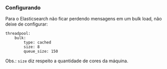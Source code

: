 ### Configurando


Para o Elasticsearch não ficar perdendo mensagens em um bulk load, não deixe de configurar:

```
threadpool:
    bulk:
        type: cached
        size: 8
        queue_size: 150
```

Obs.: `size` diz respeito a quantidade de cores da máquina.
